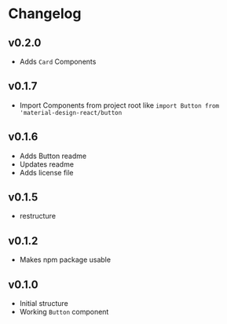 # Changelog

## v0.2.0
* Adds `Card` Components

## v0.1.7
* Import Components from project root like `import Button from 'material-design-react/button`

## v0.1.6

* Adds Button readme
* Updates readme
* Adds license file

## v0.1.5

* restructure

## v0.1.2

* Makes npm package usable

## v0.1.0

* Initial structure
* Working `Button` component
